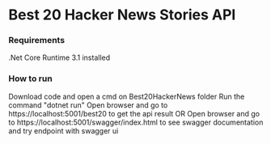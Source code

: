 # Best 20 Hacker News Stories API

### Requirements
.Net Core Runtime 3.1 installed
### How to run
Download code and open a cmd on Best20HackerNews folder
Run the command "dotnet run"
Open browser and go to https://localhost:5001/best20 to get the api result
OR
Open browser and go to https://localhost:5001/swagger/index.html to see swagger documentation and try endpoint with swagger ui
